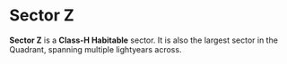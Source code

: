 # Sector Z

**Sector Z** is a **Class-H Habitable** sector. It is also the largest sector in the Quadrant, spanning multiple lightyears across.

